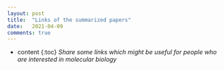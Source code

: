 ```yaml
---
layout: post
title:  "Links of the summarized papers"
date:   2021-04-09
comments: true
---
```


* content
{:toc}
*Share some links which might be useful for people who are interested in molecular biology*
